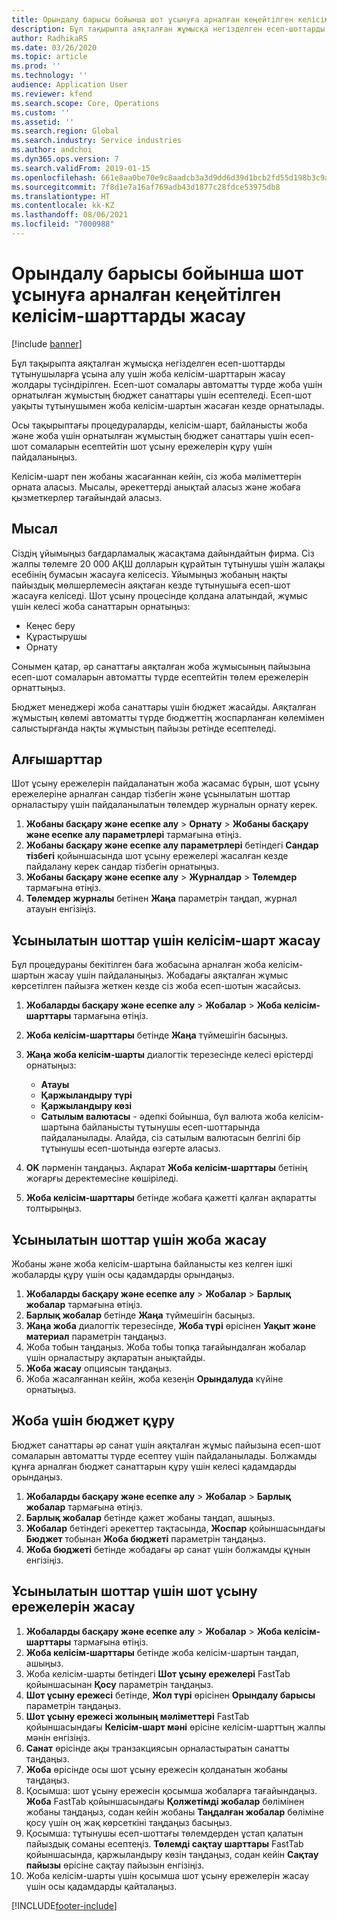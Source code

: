 ```yaml
---
title: Орындалу барысы бойынша шот ұсынуға арналған кеңейтілген келісім-шарттарды жасау
description: Бұл тақырыпта аяқталған жұмысқа негізделген есеп-шоттарды тұтынушыларға ұсына алу үшін жоба келісім-шарттарын жасау жолдары түсіндірілген.
author: RadhikaRS
ms.date: 03/26/2020
ms.topic: article
ms.prod: ''
ms.technology: ''
audience: Application User
ms.reviewer: kfend
ms.search.scope: Core, Operations
ms.custom: ''
ms.assetid: ''
ms.search.region: Global
ms.search.industry: Service industries
ms.author: andchoi
ms.dyn365.ops.version: 7
ms.search.validFrom: 2019-01-15
ms.openlocfilehash: 661e8aa0be70e9c8aadcb3a3d9dd6d39d1bcb2fd55d198b3c9af19fc2d0ae9d3
ms.sourcegitcommit: 7f8d1e7a16af769adb43d1877c28fdce53975db8
ms.translationtype: HT
ms.contentlocale: kk-KZ
ms.lasthandoff: 08/06/2021
ms.locfileid: "7000988"
---
```

# <a name="create-advanced-contracts-for-billing-based-on-progress"></a>Орындалу барысы бойынша шот ұсынуға арналған кеңейтілген келісім-шарттарды жасау
[!include [banner](../includes/banner.md)]

Бұл тақырыпта аяқталған жұмысқа негізделген есеп-шоттарды тұтынушыларға ұсына алу үшін жоба келісім-шарттарын жасау жолдары түсіндірілген. Есеп-шот сомалары автоматты түрде жоба үшін орнатылған жұмыстың бюджет санаттары үшін есептеледі. Есеп-шот уақыты тұтынушымен жоба келісім-шартын жасаған кезде орнатылады.

Осы тақырыптағы процедураларды, келісім-шарт, байланысты жоба және жоба үшін орнатылған жұмыстың бюджет санаттары үшін есеп-шот сомаларын есептейтін шот ұсыну ережелерін құру үшін пайдаланыңыз.

Келісім-шарт пен жобаны жасағаннан кейін, сіз жоба мәліметтерін орната аласыз. Мысалы, әрекеттерді анықтай аласыз және жобаға қызметкерлер тағайындай аласыз.

## <a name="example"></a>Мысал

Сіздің ұйымыңыз бағдарламалық жасақтама дайындайтын фирма. Сіз жалпы төлемге 20 000 АҚШ долларын құрайтын тұтынушы үшін жалақы есебінің бумасын жасауға келісесіз. Ұйымыңыз жобаның нақты пайыздық мөлшерлемесін аяқтаған кезде тұтынушыға есеп-шот жасауға келіседі. Шот ұсыну процесінде қолдана алатындай, жұмыс үшін келесі жоба санаттарын орнатыңыз:

- Кеңес беру
- Құрастырушы
- Орнату

Сонымен қатар, әр санаттағы аяқталған жоба жұмысының пайызына есеп-шот сомаларын автоматты түрде есептейтін төлем ережелерін орнаттыңыз.

Бюджет менеджері жоба санаттары үшін бюджет жасайды. Аяқталған жұмыстың көлемі автоматты түрде бюджеттің жоспарланған көлемімен салыстырғанда нақты жұмыстың пайызы ретінде есептеледі.

## <a name="prerequisites"></a>Алғышарттар

Шот ұсыну ережелерін пайдаланатын жоба жасамас бұрын, шот ұсыну ережелеріне арналған сандар тізбегін және ұсынылатын шоттар орналастыру үшін пайдаланылатын төлемдер журналын орнату керек.

1. **Жобаны басқару және есепке алу** \> **Орнату** \> **Жобаны басқару және есепке алу параметрлері** тармағына өтіңіз.
2. **Жобаны басқару және есепке алу параметрлері** бетіндегі **Сандар тізбегі** қойыншасында шот ұсыну ережелері жасалған кезде пайдалану керек сандар тізбегін орнатыңыз.
3. **Жобаны басқару және есепке алу** \> **Журналдар** \> **Төлемдер** тармағына өтіңіз.
4. **Төлемдер журналы** бетінен **Жаңа** параметрін таңдап, журнал атауын енгізіңіз.

## <a name="create-a-contract-for-progress-billings"></a>Ұсынылатын шоттар үшін келісім-шарт жасау

Бұл процедураны бекітілген баға жобасына арналған жоба келісім-шартын жасау үшін пайдаланыңыз. Жобадағы аяқталған жұмыс көрсетілген пайызға жеткен кезде сіз жоба есеп-шотын жасайсыз.

1. **Жобаларды басқару және есепке алу** \> **Жобалар** \> **Жоба келісім-шарттары** тармағына өтіңіз.
2. **Жоба келісім-шарттары** бетінде **Жаңа** түймешігін басыңыз.
3. **Жаңа жоба келісім-шарты** диалогтік терезесінде келесі өрістерді орнатыңыз:

    - **Атауы**
    - **Қаржыландыру түрі**
    - **Қаржыландыру көзі**
    - **Сатылым валютасы** - әдепкі бойынша, бұл валюта жоба келісім-шартына байланысты тұтынушы есеп-шоттарында пайдаланылады. Алайда, сіз сатылым валютасын белгілі бір тұтынушы есеп-шотында өзгерте аласыз.

4. **OK** пәрменін таңдаңыз. Ақпарат **Жоба келісім-шарттары** бетінің жоғарғы деректемесіне көшіріледі.
5. **Жоба келісім-шарттары** бетінде жобаға қажетті қалған ақпаратты толтырыңыз.

## <a name="create-a-project-for-progress-billings"></a>Ұсынылатын шоттар үшін жоба жасау

Жобаны және жоба келісім-шартына байланысты кез келген ішкі жобаларды құру үшін осы қадамдарды орындаңыз.

1. **Жобаларды басқару және есепке алу** \> **Жобалар** \> **Барлық жобалар** тармағына өтіңіз.
2. **Барлық жобалар** бетінде **Жаңа** түймешігін басыңыз.
3. **Жаңа жоба** диалогтік терезесінде, **Жоба түрі** өрісінен **Уақыт және материал** параметрін таңдаңыз.
4. Жоба тобын таңдаңыз. Жоба тобы топқа тағайындалған жобалар үшін орналастыру ақпаратын анықтайды.
5. **Жоба жасау** опциясын таңдаңыз.
6. Жоба жасалғаннан кейін, жоба кезеңін **Орындалуда** күйіне орнатыңыз.

## <a name="create-a-budget-for-a-project"></a>Жоба үшін бюджет құру

Бюджет санаттары әр санат үшін аяқталған жұмыс пайызына есеп-шот сомаларын автоматты түрде есептеу үшін пайдаланылады. Болжамды құнға арналған бюджет санаттарын құру үшін келесі қадамдарды орындаңыз.

1. **Жобаларды басқару және есепке алу** \> **Жобалар** \> **Барлық жобалар** тармағына өтіңіз.
2. **Барлық жобалар** бетінде қажет жобаны таңдап, ашыңыз.
3. **Жобалар** бетіндегі әрекеттер тақтасында, **Жоспар** қойыншасындағы **Бюджет** тобынан **Жоба бюджеті** параметрін таңдаңыз.
4. **Жоба бюджеті** бетінде жобадағы әр санат үшін болжамды құнын енгізіңіз.

## <a name="create-billing-rules-for-progress-billings"></a>Ұсынылатын шоттар үшін шот ұсыну ережелерін жасау

1. **Жобаларды басқару және есепке алу** \> **Жобалар** \> **Жоба келісім-шарттары** тармағына өтіңіз.
2. **Жоба келісім-шарттары** бетінде жоба келісім-шартын таңдап, ашыңыз.
3. Жоба келісім-шарты бетіндегі **Шот ұсыну ережелері** FastTab қойыншасынан **Қосу** параметрін таңдаңыз.
4. **Шот ұсыну ережесі** бетінде, **Жол түрі** өрісінен **Орындалу барысы** параметрін таңдаңыз.
5. **Шот ұсыну ережесі жолының мәліметтері** FastTab қойыншасындағы **Келісім-шарт мәні** өрісіне келісім-шарттың жалпы мәнін енгізіңіз.
6. **Санат** өрісінде ақы транзакциясын орналастыратын санатты таңдаңыз.
7. **Жоба** өрісінде осы шот ұсыну ережесін қолданатын жобаны таңдаңыз.
8. Қосымша: шот ұсыну ережесін қосымша жобаларға тағайындаңыз. **Жоба** FastTab қойыншасындағы **Қолжетімді жобалар** бөлімінен жобаны таңдаңыз, содан кейін жобаны **Таңдалған жобалар** бөліміне қосу үшін оң жақ көрсеткіні таңдаңыз басыңыз.
9. Қосымша: тұтынушы есеп-шоттағы төлемдерден ұстап қалатын пайыздық соманы есептеңіз. **Төлемді сақтау шарттары** FastTab қойыншасында, қаржыландыру көзін таңдаңыз, содан кейін **Сақтау пайызы** өрісіне сақтау пайызын енгізіңіз.
10. Жоба келісім-шарты үшін қосымша шот ұсыну ережелерін жасау үшін осы қадамдарды қайталаңыз.


[!INCLUDE[footer-include](../includes/footer-banner.md)]